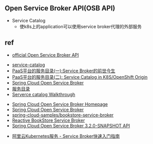 

## Open Service Broker API(OSB API)
+ Service Catalog
    - 使k8s上的application可以使用service broker代理的外部服务

## ref
+ [official Open Service Broker API](https://www.openservicebrokerapi.org/)
<!-- k8s -->
+ [service-catalog](https://github.com/kubernetes-sigs/service-catalog)
+ [PaaS平台的服务目录(一):Service Broker的前世今生](https://www.jianshu.com/p/52b3bc647996)
+ [PaaS平台的服务目录(二): Service Catalog in K8S/OpenShift Origin](https://www.jianshu.com/p/e4615868adac)
+ [Spring Cloud Open Service Broker](https://spring.io/projects/spring-cloud-open-service-broker#overview)
+ [服务目录](https://kubernetes.io/zh/docs/concepts/extend-kubernetes/service-catalog/)
+ [Serverce catalog Walkthrough](https://svc-cat.io/docs/walkthrough/#step-1---installing-the-ups-broker-server)
<!-- spring Cloud Open Service Broker -->
+ [Spring Cloud Open Service Broker Homepage](https://spring.io/projects/spring-cloud-open-service-broker#overview)
+ [Spring Cloud Open Service Broker](https://docs.spring.io/spring-cloud-open-service-broker/docs/3.2.0-SNAPSHOT/reference/)
+ [spring-cloud-samples/bookstore-service-broker](https://github.com/spring-cloud-samples/bookstore-service-broker)
+ [Reactive BookStore Service Broker](https://spring.io/blog/2020/01/14/reactive-bookstore-service-broker)
+ [Spring Cloud Open Service Broker 3.2.0-SNAPSHOT API](https://docs.spring.io/spring-cloud-open-service-broker/docs/3.2.0-SNAPSHOT/apidocs/)
<!-- ali cloud -->
+ [阿里云Kubernetes服务 - Service Broker快速入门指南](https://developer.aliyun.com/article/592156)